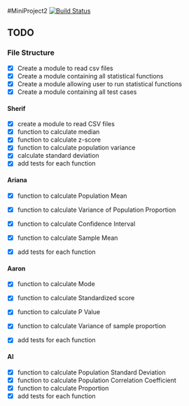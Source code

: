 #MiniProject2
[![Build Status](https://travis-ci.org/am2892/MiniProject2.svg?branch=master)](https://travis-ci.org/am2892/MiniProject2)

## TODO

### File Structure
- [x] Create a module to read csv files
- [x] Create a module containing all statistical functions
- [x] Create a module allowing user to run statistical functions 
- [x] Create a module containing all test cases

#### Sherif
- [x]  create a module to read CSV files
- [x]  function to calculate median
- [x]  function to calculate z-score
- [x]  function to calculate population variance
- [x]  calculate standard deviation
- [x]  add tests for each function

#### Ariana
- [x]  function to calculate Population Mean
- [x]  function to calculate Variance of Population Proportion
- [x]  function to calculate Confidence Interval
- [x]  function to calculate Sample Mean
- [x]  add tests for each function


#### Aaron
- [x]  function to calculate Mode
- [x]  function to calculate Standardized score
- [x]  function to calculate P Value
- [x]  function to calculate Variance of sample proportion
- [x]  add tests for each function


#### Al
- [x]  function to calculate Population Standard Deviation
- [x]  function to calculate Population Correlation Coefficient
- [x]  function to calculate Proportion
- [x]  add tests for each function
